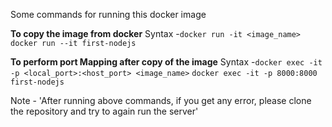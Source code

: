 Some commands for running this docker image

**To copy the image from docker**
Syntax -```docker run -it <image_name>```
```docker run --it first-nodejs```

**To perform port Mapping after copy of the image**
Syntax -```docker exec -it -p <local_port>:<host_port> <image_name>```
```docker exec -it -p 8000:8000 first-nodejs```

Note - 'After running above commands, if you get any error, please clone the repository and try to again run the server'